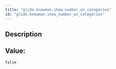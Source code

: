 ```yaml
---
title: "glide.knowman.show_number_on_categories"
id: "glide.knowman.show_number_on_categories"
---
```

## Description



## Value: 
```
false
```